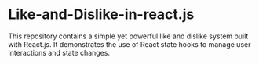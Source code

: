 # Like-and-Dislike-in-react.js
This repository contains a simple yet powerful like and dislike system built with React.js. It demonstrates the use of React state hooks to manage user interactions and state changes.

